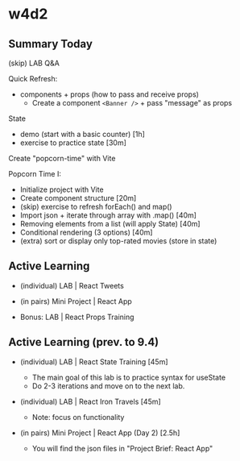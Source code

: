 
# w4d2


<!-- 


@todo:
- improve planning + improve steps in demo (ex. create .md with steps to follow)
- create slides or cheatsheet for state ?

-->




## Summary Today

(skip) LAB Q&A

Quick Refresh:
- components + props (how to pass and receive props)
  - Create a component `<Banner />` + pass "message" as props


State
- demo (start with a basic counter) [1h]
- exercise to practice state [30m]

Create "popcorn-time" with Vite

Popcorn Time I:
- Initialize project with Vite
- Create component structure [20m]
- (skip) exercise to refresh forEach() and map()
- Import json + iterate through array with .map() [40m]
- Removing elements from a list (will apply State) [40m]
- Conditional rendering (3 options) [40m]
- (extra) sort or display only top-rated movies (store in state) 




## Active Learning

- (individual) LAB | React Tweets
- (in pairs) Mini Project | React App

- Bonus: LAB | React Props Training




## Active Learning (prev. to 9.4)

- (individual) LAB | React State Training [45m]
  - The main goal of this lab is to practice syntax for useState
  - Do 2-3 iterations and move on to the next lab.

- (individual) LAB | React Iron Travels [45m]
  - Note: focus on functionality

- (in pairs) Mini Project | React App (Day 2) [2.5h]
  - You will find the json files in "Project Brief: React App"


